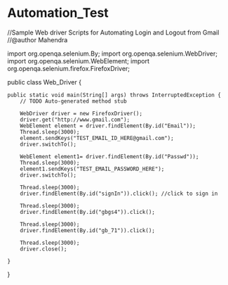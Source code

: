 Automation_Test
===============
//Sample Web driver Scripts for Automating Login and Logout from Gmail
//@author  Mahendra

import org.openqa.selenium.By;
import org.openqa.selenium.WebDriver;
import org.openqa.selenium.WebElement;
import org.openqa.selenium.firefox.FirefoxDriver;

public class Web_Driver {

	public static void main(String[] args) throws InterruptedException {
		// TODO Auto-generated method stub

		WebDriver driver = new FirefoxDriver();
		driver.get("http://www.gmail.com");
		WebElement element = driver.findElement(By.id("Email"));
		Thread.sleep(3000);
		element.sendKeys("TEST_EMAIL_ID_HERE@gmail.com");
		driver.switchTo();

		WebElement element1= driver.findElement(By.id("Passwd"));
		Thread.sleep(3000);
		element1.sendKeys("TEST_EMAIL_PASSWORD_HERE");
		driver.switchTo(); 

		Thread.sleep(3000);
		driver.findElement(By.id("signIn")).click(); //click to sign in

		Thread.sleep(3000);
		driver.findElement(By.id("gbgs4")).click();

		Thread.sleep(3000);
		driver.findElement(By.id("gb_71")).click();

		Thread.sleep(3000);
		driver.close();

	}

}
